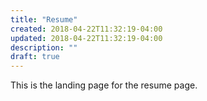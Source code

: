 ```yaml
---
title: "Resume"
created: 2018-04-22T11:32:19-04:00
updated: 2018-04-22T11:32:19-04:00
description: ""
draft: true
---
```

This is the landing page for the resume page.
